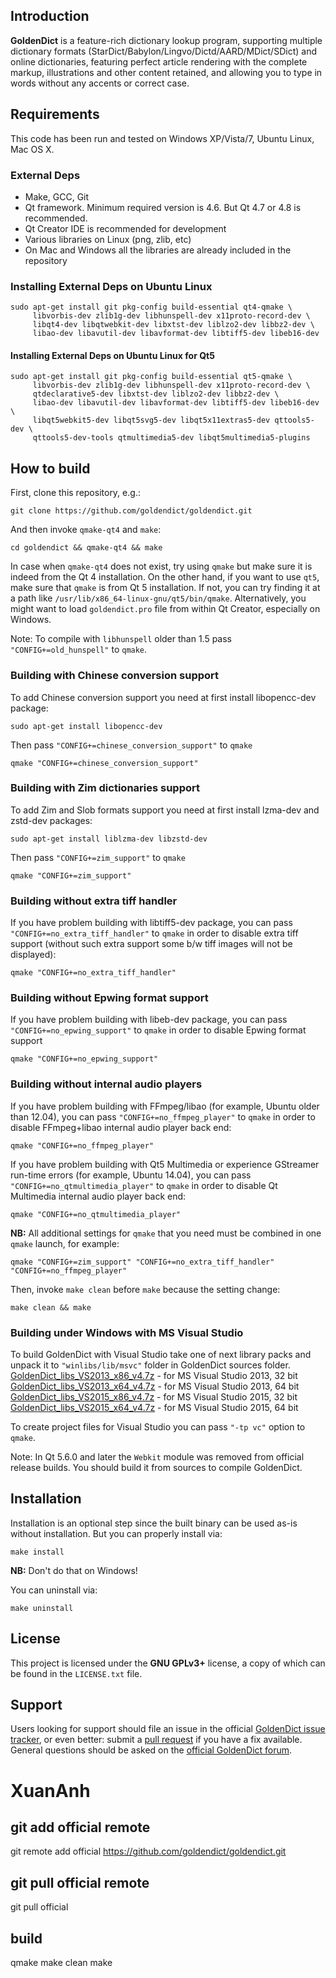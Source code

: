 ## Introduction

<b>GoldenDict</b> is a feature-rich dictionary lookup program, supporting multiple dictionary formats (StarDict/Babylon/Lingvo/Dictd/AARD/MDict/SDict) and online dictionaries, featuring perfect article rendering with the complete markup, illustrations and other content retained, and allowing you to type in words without any accents or correct case.

## Requirements

This code has been run and tested on Windows XP/Vista/7, Ubuntu Linux, Mac OS X.

### External Deps

* Make, GCC, Git
* Qt framework. Minimum required version is 4.6. But Qt 4.7 or 4.8 is recommended.
* Qt Creator IDE is recommended for development
* Various libraries on Linux (png, zlib, etc)
* On Mac and Windows all the libraries are already included in the repository

### Installing External Deps on Ubuntu Linux

    sudo apt-get install git pkg-config build-essential qt4-qmake \
         libvorbis-dev zlib1g-dev libhunspell-dev x11proto-record-dev \
         libqt4-dev libqtwebkit-dev libxtst-dev liblzo2-dev libbz2-dev \
         libao-dev libavutil-dev libavformat-dev libtiff5-dev libeb16-dev

#### Installing External Deps on Ubuntu Linux for Qt5

    sudo apt-get install git pkg-config build-essential qt5-qmake \
         libvorbis-dev zlib1g-dev libhunspell-dev x11proto-record-dev \
         qtdeclarative5-dev libxtst-dev liblzo2-dev libbz2-dev \
         libao-dev libavutil-dev libavformat-dev libtiff5-dev libeb16-dev \
         libqt5webkit5-dev libqt5svg5-dev libqt5x11extras5-dev qttools5-dev \
         qttools5-dev-tools qtmultimedia5-dev libqt5multimedia5-plugins

## How to build

First, clone this repository, e.g.:

    git clone https://github.com/goldendict/goldendict.git

And then invoke `qmake-qt4` and `make`:

    cd goldendict && qmake-qt4 && make

In case when `qmake-qt4` does not exist, try using `qmake` but make sure it is indeed from the Qt 4 installation.
On the other hand, if you want to use `qt5`, make sure that `qmake` is from Qt 5 installation. If not, you can try
finding it at a path like `/usr/lib/x86_64-linux-gnu/qt5/bin/qmake`.
Alternatively, you might want to load `goldendict.pro` file from within Qt Creator, especially on Windows.

Note: To compile with `libhunspell` older than 1.5 pass `"CONFIG+=old_hunspell"` to `qmake`.

### Building with Chinese conversion support

To add Chinese conversion support you need at first install libopencc-dev package:

    sudo apt-get install libopencc-dev

Then pass `"CONFIG+=chinese_conversion_support"` to `qmake`

    qmake "CONFIG+=chinese_conversion_support"

### Building with Zim dictionaries support

To add Zim and Slob formats support you need at first install lzma-dev and zstd-dev packages:

    sudo apt-get install liblzma-dev libzstd-dev

Then pass `"CONFIG+=zim_support"` to `qmake`

    qmake "CONFIG+=zim_support"

### Building without extra tiff handler

If you have problem building with libtiff5-dev package, you can pass
`"CONFIG+=no_extra_tiff_handler"` to `qmake` in order to disable extra tiff support
(without such extra support some b/w tiff images will not be displayed):

    qmake "CONFIG+=no_extra_tiff_handler"

### Building without Epwing format support

If you have problem building with libeb-dev package, you can pass
`"CONFIG+=no_epwing_support"` to `qmake` in order to disable Epwing format support

    qmake "CONFIG+=no_epwing_support"

### Building without internal audio players

If you have problem building with FFmpeg/libao (for example, Ubuntu older than 12.04), you can pass
`"CONFIG+=no_ffmpeg_player"` to `qmake` in order to disable FFmpeg+libao internal audio player back end:

    qmake "CONFIG+=no_ffmpeg_player"

If you have problem building with Qt5 Multimedia or experience GStreamer run-time errors (for example, Ubuntu 14.04), you can pass
`"CONFIG+=no_qtmultimedia_player"` to `qmake` in order to disable Qt Multimedia internal audio player back end:

    qmake "CONFIG+=no_qtmultimedia_player"

<b>NB:</b> All additional settings for `qmake` that you need must be combined in one `qmake` launch, for example:

    qmake "CONFIG+=zim_support" "CONFIG+=no_extra_tiff_handler" "CONFIG+=no_ffmpeg_player"


Then, invoke `make clean` before `make` because the setting change:

    make clean && make

### Building under Windows with MS Visual Studio

To build GoldenDict with Visual Studio take one of next library packs and unpack it to `"winlibs/lib/msvc"` folder in GoldenDict sources folder.  
[GoldenDict_libs_VS2013_x86_v4.7z](http://www.mediafire.com/file/3il4vr1l8299nxn/GoldenDict_libs_VS2013_x86_v4.7z) - for MS Visual Studio 2013, 32 bit  
[GoldenDict_libs_VS2013_x64_v4.7z](http://www.mediafire.com/file/2itgg8bafppg6lw/GoldenDict_libs_VS2013_x64_v4.7z) - for MS Visual Studio 2013, 64 bit  
[GoldenDict_libs_VS2015_x86_v4.7z](http://www.mediafire.com/file/0a7ygy9rn99oevm/GoldenDict_libs_VS2015_x86_v4.7z) - for MS Visual Studio 2015, 32 bit  
[GoldenDict_libs_VS2015_x64_v4.7z](http://www.mediafire.com/file/yoy2q8af0s1467m/GoldenDict_libs_VS2015_x64_v4.7z) - for MS Visual Studio 2015, 64 bit  

To create project files for Visual Studio you can pass `"-tp vc"` option to `qmake`.

Note: In Qt 5.6.0 and later the `Webkit` module was removed from official release builds. You should build it from sources to compile GoldenDict.


## Installation

Installation is an optional step since the built binary can be used as-is without installation. But you can properly install via:

    make install

<b>NB:</b> Don't do that on Windows!

You can uninstall via:

    make uninstall

## License

This project is licensed under the <b>GNU GPLv3+</b> license, a copy of which can be found in the `LICENSE.txt` file.

## Support

Users looking for support should file an issue in the official [GoldenDict issue tracker](https://github.com/goldendict/goldendict/issues),
or even better: submit a [pull request](https://github.com/goldendict/goldendict/pulls) if you have a fix available.
General questions should be asked on the [official GoldenDict forum](http://goldendict.org/forum/).

# XuanAnh

## git add official remote

git remote add official https://github.com/goldendict/goldendict.git

## git pull official remote

git pull official

## build

qmake
make clean
make 